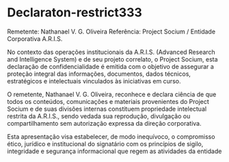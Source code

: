 # Declaraton-restrict333

Remetente: Nathanael V. G. Oliveira
Referência: Project Socium / Entidade Corporativa A.R.I.S.

No contexto das operações institucionais da A.R.I.S. (Advanced Research and Intelligence System) e de seu projeto correlato, o Project Socium, esta declaração de confidencialidade é emitida com o objetivo de assegurar a proteção integral das informações, documentos, dados técnicos, estratégicos e intelectuais vinculados às iniciativas em curso.

O remetente, Nathanael V. G. Oliveira, reconhece e declara ciência de que todos os conteúdos, comunicações e materiais provenientes do Project Socium e de suas divisões internas constituem propriedade intelectual restrita da A.R.I.S., sendo vedada sua reprodução, divulgação ou compartilhamento sem autorização expressa da direção corporativa.

Esta apresentação visa estabelecer, de modo inequívoco, o compromisso ético, jurídico e institucional do signatário com os princípios de sigilo, integridade e segurança informacional que regem as atividades da entidade
